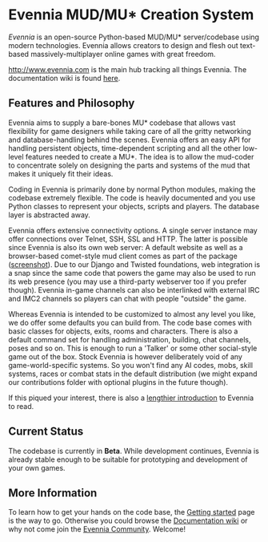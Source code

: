 Evennia MUD/MU\* Creation System
================================

*Evennia* is an open-source Python-based MUD/MU\* server/codebase using modern technologies. Evennia allows creators to design and flesh out text-based massively-multiplayer online games with great freedom.

http://www.evennia.com is the main hub tracking all things Evennia. The documentation wiki is found [here](https://github.com/evennia/evennia/wiki).

Features and Philosophy
-----------------------

Evennia aims to supply a bare-bones MU\* codebase that allows vast flexibility for game designers while taking care of all the gritty networking and database-handling behind the scenes. Evennia offers an easy API for handling persistent objects, time-dependent scripting and all the other low-level features needed to create a MU\*. The idea is to allow the mud-coder to concentrate solely on designing the parts and systems of the mud that makes it uniquely fit their ideas.

Coding in Evennia is primarily done by normal Python modules, making the codebase extremely flexible. The code is heavily documented and you use Python classes to represent your objects, scripts and players. The database layer is abstracted away.

Evennia offers extensive connectivity options. A single server instance may offer connections over Telnet, SSH, SSL and HTTP. The latter is possible since Evennia is also its own web server: A default website as well as a browser-based comet-style mud client comes as part of the package ([screenshot](https://github.com/evennia/evennia/wiki/Screenshot)). Due to our Django and Twisted foundations, web integration is a snap since the same code that powers the game may also be used to run its web presence (you may use a third-party webserver too if you prefer though). Evennia in-game channels can also be interlinked with external IRC and IMC2 channels so players can chat with people "outside" the game.

Whereas Evennia is intended to be customized to almost any level you like, we do offer some defaults you can build from. The code base comes with basic classes for objects, exits, rooms and characters. There is also a default command set for handling administration, building, chat channels, poses and so on. This is enough to run a 'Talker' or some other social-style game out of the box. Stock Evennia is however deliberately void of any game-world-specific systems. So you won't find any AI codes, mobs, skill systems, races or combat stats in the default distribution (we might expand our contributions folder with optional plugins in the future though).

If this piqued your interest, there is also a [lengthier introduction](https://github.com/evennia/evennia/wiki/Evennia-Introduction) to Evennia to read.

Current Status
--------------

The codebase is currently in **Beta**. While development continues, Evennia is already stable enough to be suitable for prototyping and development of your own games.

More Information
----------------

To learn how to get your hands on the code base, the [Getting started](https://github.com/evennia/evennia/wiki/Getting-Started) page is the way to go. Otherwise you could browse the [Documentation wiki](https://github.com/evennia/evennia/wiki) or why not come join the [Evennia Community](http://www.evennia.com). Welcome! 
